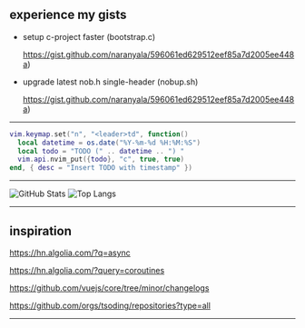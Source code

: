 
## experience my gists

- setup c-project faster (bootstrap.c)
  
  https://gist.github.com/naranyala/596061ed629512eef85a7d2005ee448a)
  
- upgrade latest nob.h single-header (nobup.sh)
  
  https://gist.github.com/naranyala/596061ed629512eef85a7d2005ee448a)

---

```lua
vim.keymap.set("n", "<leader>td", function()
  local datetime = os.date("%Y-%m-%d %H:%M:%S")
  local todo = "TODO (" .. datetime .. ") "
  vim.api.nvim_put({todo}, "c", true, true)
end, { desc = "Insert TODO with timestamp" })
```

---

![GitHub Stats](https://github-readme-stats.vercel.app/api?username=naranyala&show_icons=true&theme=radical)
![Top Langs](https://github-readme-stats.vercel.app/api/top-langs/?username=naranyala&layout=compact&theme=radical)

---

## inspiration

https://hn.algolia.com/?q=async

https://hn.algolia.com/?query=coroutines

https://github.com/vuejs/core/tree/minor/changelogs

https://github.com/orgs/tsoding/repositories?type=all

---

